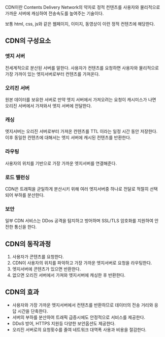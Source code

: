 CDN이란 Contents Delivery Network의 약자로 정적 컨텐츠를 사용자와 물리적으로 가까운 서버에 캐싱하여 전송속도를 높여주는 기술이다.

보통 html, css, js와 같은 웹페이지, 이미지, 동영상이 이런 정적 컨텐츠에 해당한다.

## CDN의 구성요소

### 엣지 서버

전세계적으로 분산된 서버를 말한다. 사용자가 컨텐츠를 요청하면 사용자와 물리적으로 가장 가까이 있는 엣지서버로부터 컨텐츠를 가져온다.

### 오리진 서버

원본 데이터를 보유한 서버로 만약 엣지 서버에서 가져오려는 요청이 캐시미스가 나면 오리진 서버에서 가져와서 엣지 서버에 전달한다.

### 캐싱

엣지서버는 오리진 서버로부터 가져온 컨텐츠를 TTL 이라는 일정 시간 동안 저장한다. 이후 동일한 컨텐츠에 대해서는 엣지 서버에 캐시된 컨텐츠를 반환한다.

### 라우팅

사용자의 위치를 기반으로 가장 가까운 엣지서버를 연결해준다.

### 로드 밸런싱

CDN은 트래픽을 균일하게 분산시키 위해 여러 엣지서버중 하나로 전달로 적절히 선택되어 부하를 분산한다.

### 보안

일부 CDN 서비스는 DDos 공격을 탐지하고 방어하며 SSL/TLS 암호화를 지원하여 안전한 통신을 한다.

## CDN의 동작과정

1. 사용자가 콘텐츠를 요청한다.
2. CDN이 사용자의 위치를 파악하고 가장 가까운 엣지서버로 요청을 라우팅한다.
3. 엣지서버에 콘텐츠가 있으면 반환한다.
4. 없으면 오리진 서버에서 가져와 엣지서버에 캐싱한 후 반환한다.

## CDN의 효과

- 사용자와 가장 가까운 엣지서버에서 컨텐츠를 반환하므로 데이터의 전송 거리와 응답 시간을 단축한다.
- 서버의 부하를 분산하여 트래픽 급증시에도 안정적으로 서비스를 제공한다.
- DDoS 방어, HTTPS 지원등 다양한 보안옵션도 제공한다.
- 오리진 서버로의 요청횟수를 줄여 네트워크 대역폭 사용과 비용을 절감한다.